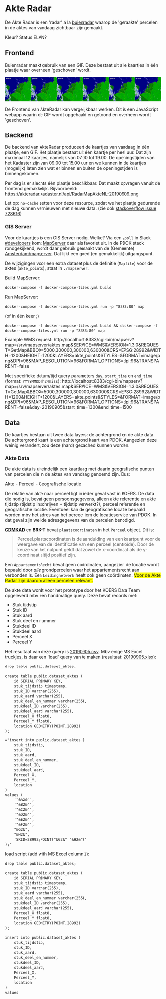 # Akte Radar

De Akte Radar is een 'radar' á la [buienradar](https://buienradar.nl) waarop de 'geraakte' percelen in de aktes van vandaag zichtbaar zijn gemaakt.

Kleur?
Status ELAN?

## Frontend

Buienradar maakt gebruik van een GIF. Deze bestaat uit alle kaartjes in één plaatje waar overheen 'geschoven' wordt.

<img src="RadarMapRainNL.png">

De Frontend van AkteRadar kan vergelijkbaar werken. Dit is een JavaScript webapp waarin de GIF wordt opgehaald en getoond en overheen wordt 'geschoven'.

## Backend 

De backend van AkteRadar produceert de kaartjes van vandaag in één plaatje, een GIF. Het plaatje bestaat uit één kaartje per heel uur. Dat zijn maximaal 12 kaartjes, namelijk van 07.00 tot 19.00. De openingstijden van het Kadaster zijn van 09.00 tot 15.00 uur en we kunnen in de kaartjes (mogelijk) laten zien wat er binnen en buiten de openingstijden is binnengekomen.

Per dag is er slechts één plaatje beschikbaar. Dat maakt opvragen vanuit de frontend gemakkelijk. Bijvoorbeeld: https://akteradar.kadaster.nl/api/RadarMapAkteNL-20190909.png

Let op: `no-cache` zetten voor deze resource, zodat we het plaatje gedurende de dag kunnen vernieuwen met nieuwe data. (zie ook [stackoverflow issue 728616](https://stackoverflow.com/questions/728616/disable-cache-for-some-images))

### GIS Server

Voor de kaartjes is een GIS Server nodig. Welke? Via een `/poll` in Slack [#developers](https://kadaster-it.slack.com/archives/C0MGN3JBF/p1568022343021400) komt [MapServer](https://mapserver.org/) daar als favoriet uit. In de PDOK stack rondgekijkend, wordt daar gebruik gemaakt van de (Gemeente) [Amsterdam/mapserver](https://github.com/Amsterdam/mapserver). Dat lijkt een goed (en gemakkelijk) uitgangspunt.

De wijzigingen voor een extra dataset plus de definitie (`Mapfile`) voor de aktes (`akte_points`), staat in `./mapserver`.

Build MapServer: 
```
docker-compose -f docker-compose-tiles.yml build
```

Run MapServer: 
```
docker-compose -f docker-compose-tiles.yml run -p "8383:80" map
```

(of in één keer ;)
```
docker-compose -f docker-compose-tiles.yml build && docker-compose -f docker-compose-tiles.yml run -p "8383:80" map
```

Example WMS request: http://localhost:8383/cgi-bin/mapserv?map=/srv/mapserver/aktes.map&SERVICE=WMS&VERSION=1.3.0&REQUEST=GetMap&BBOX=5000,300000,300000,630000&CRS=EPSG:28992&WIDTH=1200&HEIGHT=1200&LAYERS=akte_points&STYLES=&FORMAT=image/png&DPI=96&MAP_RESOLUTION=96&FORMAT_OPTIONS=dpi:96&TRANSPARENT=false

Met specifieke datum/tijd query parameters `day`, `start_time` en `end_time` (format: `YYYYMMDDhh24miss`):
http://localhost:8383/cgi-bin/mapserv?map=/srv/mapserver/aktes.map&SERVICE=WMS&VERSION=1.3.0&REQUEST=GetMap&BBOX=5000,300000,300000,630000&CRS=EPSG:28992&WIDTH=1200&HEIGHT=1200&LAYERS=akte_points&STYLES=&FORMAT=image/png&DPI=96&MAP_RESOLUTION=96&FORMAT_OPTIONS=dpi:96&TRANSPARENT=false&day=20190905&start_time=1300&end_time=1500


## Data

De kaartjes bestaan uit twee data layers: de achtergrond en de akte data. De achtergrond kaart is een achtergrond kaart van PDOK. Aangezien deze weinig verandert, zou deze (hard) gecached kunnen worden.

### Akte Data

De akte data is uiteindelijk een kaartlaag met daarin geografische punten van percelen die in de aktes van vandaag genoemd zijn. Dus:

Akte - Perceel - Geografische locatie

De relatie van akte naar perceel ligt in ieder geval vast in KOERS. De data die nodig is, bevat geen persoonsgegevens, alleen akte referentie en akte tijdstip (tijdstip inschrijven + tijdstip verwerkt?), perceel referentie en geografische locatie. Eventueel kan de geografische locatie bepaald worden mbv het adres van het perceel icm de locatieservice van PDOK. In dat geval zijn wel de adresgegevens van de percelen benodigd.

**[CDMKAD](http://www.kadaster.nl/schemas/review-cdmkad/Januari2019/uml/index.html)** en **BRK-T** bevat `plaatscoordinaten` in het `Perceel` object. Dit is:

> Perceel.plaatscoordinaten is de aanduiding van een kaartpunt voor de weergave van de identificatie van een perceel (centroïde).
Door de keuze van het nulpunt geldt dat zowel de x-coordinaat als de y-coordinaat altijd positief zijn.  

Een `AppartementsRecht` bevat geen coördinaten, aangezien de locatie wordt bepaald door _alle_ grondpercelen waar het appartementsrecht aan verbonden is. Een `Leidingnetwerk` heeft ook geen coördinaten. <span style="background-color: yellow;">Voor de Akte Radar zijn daarom alleen percelen relevant.</span>

De akte data wordt voor het prototype door het KOERS Data Team opgeleverd mbv een handmatige query. Deze bevat records met:

- Stuk tijdstip
- Stuk ID
- Stuk aard
- Stuk deel en nummer
- Stukdeel ID
- Stukdeel aard
- Perceel X
- Perceel Y


Het resultaat van deze query is [20190905.csv](20190905.csv). Mbv enige MS Excel truckjes, is daar een 'load' query van te maken (resultaat: [20190905.xlsx](20190905.xlsx)):

```
drop table public.dataset_aktes;

create table public.dataset_aktes (
    id SERIAL PRIMARY KEY,
    stuk_tijdstip timestamp,
    stuk_ID varchar(255),
    stuk_aard varchar(255),
    stuk_deel_en_nummer varchar(255),
    stukdeel_ID varchar(255),
    stukdeel_aard varchar(255),
    Perceel_X float8,
    Perceel_Y float8,
    location GEOMETRY(POINT,28992)
);
```

```
="insert into public.dataset_aktes (
    stuk_tijdstip,
    stuk_ID,
    stuk_aard,
    stuk_deel_en_nummer,
    stukdeel_ID,
    stukdeel_aard,
    Perceel_X,
    Perceel_Y,
    location
)
values (
    '"&A2&"',
    '"&B2&"',
    '"&C2&"',
    '"&D2&"',
    '"&E2&"',
    '"&F2&"',
    "&G2&",
    "&H2&",
    'SRID=28992;POINT("&G2&" "&H2&")'
);"
```

load script (add with MS Excel column `I`):

```
drop table public.dataset_aktes;

create table public.dataset_aktes (
    id SERIAL PRIMARY KEY,
    stuk_tijdstip timestamp,
    stuk_ID varchar(255),
    stuk_aard varchar(255),
    stuk_deel_en_nummer varchar(255),
    stukdeel_ID varchar(255),
    stukdeel_aard varchar(255),
    Perceel_X float8,
    Perceel_Y float8,
    location GEOMETRY(POINT,28992)
);

insert into public.dataset_aktes (
    stuk_tijdstip,
    stuk_ID,
    stuk_aard,
    stuk_deel_en_nummer,
    stukdeel_ID,
    stukdeel_aard,
    Perceel_X,
    Perceel_Y,
    location
)
values 
```